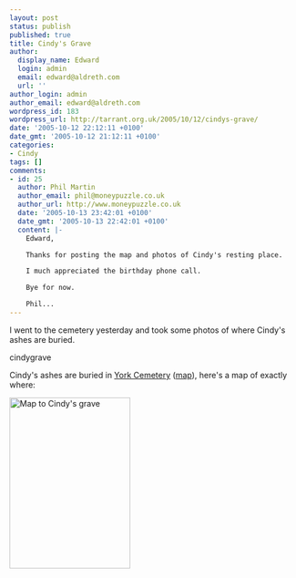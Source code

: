 ```yaml
---
layout: post
status: publish
published: true
title: Cindy's Grave
author:
  display_name: Edward
  login: admin
  email: edward@aldreth.com
  url: ''
author_login: admin
author_email: edward@aldreth.com
wordpress_id: 183
wordpress_url: http://tarrant.org.uk/2005/10/12/cindys-grave/
date: '2005-10-12 22:12:11 +0100'
date_gmt: '2005-10-12 21:12:11 +0100'
categories:
- Cindy
tags: []
comments:
- id: 25
  author: Phil Martin
  author_email: phil@moneypuzzle.co.uk
  author_url: http://www.moneypuzzle.co.uk
  date: '2005-10-13 23:42:01 +0100'
  date_gmt: '2005-10-13 22:42:01 +0100'
  content: |-
    Edward,

    Thanks for posting the map and photos of Cindy's resting place.

    I much appreciated the birthday phone call.

    Bye for now.

    Phil...
---
```

<p>I went to the cemetery yesterday and took some photos of where Cindy's ashes are buried.</p>
<p>cindygrave</p>
<p>Cindy's ashes are buried in <a href="http://www.yorkcemetery.co.uk/">York Cemetery</a> (<a href="http://www.multimap.com/map/browse.cgi?local=h&amp;scale=10000&amp;title=York%20Cemetery&amp;lon=-1.07294387297816&amp;lat=53.9500705020367&amp;icon=x">map</a>), here's a map of exactly where:</p>
<p><a href="http://tarrant.org.uk/wp-content/uploads/2007/10/york_cemetery_plan.png"><img class="alignleft size-medium wp-image-392" src="http://tarrant.org.uk/wp-content/uploads/2007/10/york_cemetery_plan-212x300.png" alt="Map to Cindy's grave" width="212" height="300" /></a></p>
